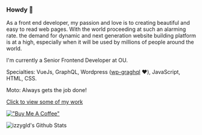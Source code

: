 ### Howdy 👋

As a front end developer, my passion and love is to creating beautiful and easy to read web pages. With the world proceeding at such an alarming rate. the demand for dynamic and next generation website building platform is at a high, especially when it will be used by millions of people around the world.

I'm currently a Senior Frontend Developer at OU.

Specialties: VueJs, GraphQL, Wordpress (<a href="https://github.com/wp-graphql">wp-graghql</a> :heart:), JavaScript, HTML, CSS.

Moto: Always gets the job done!

<a href="https://izzygold.org/">Click to view some of my work</a>

[!["Buy Me A Coffee"](https://www.buymeacoffee.com/assets/img/custom_images/orange_img.png)](https://ko-fi.com/izzygld)

<img align="left" alt="izzygld's Github Stats" src="https://github-readme-stats.vercel.app/api/top-langs/?username=izzygld&bg_color=30,e96443,904e95&title_color=fff&text_color=fff" />



